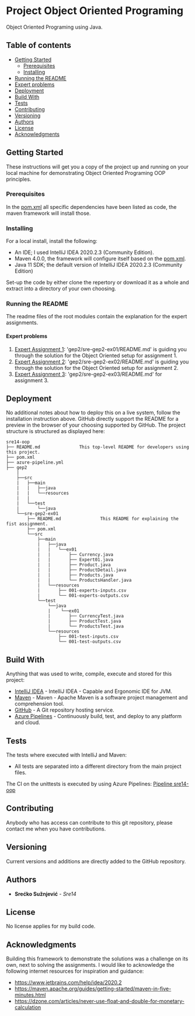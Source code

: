 # Project Object Oriented Programing

Object Oriented Programing using Java.

## Table of contents
* [Getting Started](#Getting-Started)
    * [Prerequisites](#Prerequisites)
    * [Installing](#Installing)
* [Running the README](#Running-the-README)
* [Expert problems](#Expert-problems)
* [Deployment](#Deployment)
* [Build With](#Build-With)
* [Tests](#Tests)
* [Contributing](#Contributing)
* [Versioning](#Versioning)
* [Authors](#Authors)
* [License](#License)
* [Acknowledgments](#Acknowledgments)

## Getting Started

These instructions will get you a copy of the project up and running on your local machine for demonstrating 
Object Oriented Programing OOP principles.

### Prerequisites

In the [pom.xml](gep2/pom.xml) all specific dependencies have been listed as code, the maven framework will install those.

### Installing

For a local install, install the following:
   * An IDE; I used IntelliJ IDEA 2020.2.3 (Community Edition).
   * Maven 4.0.0, the framework will configure itself based on the [pom.xml](gep2/pom.xml).
   * Java 11 SDK; the default version of IntelliJ IDEA  2020.2.3 (Community Edition)


Set-up the code by either clone the repertory or download it as a whole and extract into a directory of your own choosing.

### Running the README

The readme files of the root modules contain the explanation for the expert assignments.

#### Expert problems
1. [Expert Assignment 1](gep2/sre-gep2-ex01/README.md): 'gep2/sre-gep2-ex01/README.md'
    is guiding you through the solution for the Object Oriented setup for assignment 1.
2. [Expert Assignment 2](gep2/sre-gep2-ex02/README.md): 'gep2/sre-gep2-ex02/README.md'
    is guiding you through the solution for the Object Oriented setup for assignment 2.
2. [Expert Assignment 3](gep2/sre-gep2-ex03/README.md): 'gep2/sre-gep2-ex03/README.md'
    <TBD> for assignment 3.

## Deployment

No additional notes about how to deploy this on a live system, follow the installation instruction above.
GitHub directly support the README for a preview in the browser of your choosing supported by GitHub.
The project structure is structured as displayed here:
```
sre14-oop
├── README.md               This top-level README for developers using this project.
├── pom.xml
├── azure-pipeline.yml
├── gep2
    |
    ├──src
    |   ├──main
    |   |   ├──java
    |   |   └──resources
    |   |   
    |   └──test
    |       └──java
    └──sre-gep2-ex01
        ├── README.md               This README for explaining the fist assignment.
        ├── pom.xml
        └──src
            ├──main
            |   ├──java
            |   |   └──ex01
            |   |       ├── Currency.java
            |   |       ├── Expert01.java
            |   |       ├── Product.java
            |   |       ├── ProductDetail.java
            |   |       ├── Products.java
            |   |       └── ProductsHandler.java
            |   └──resources
            |       ├── 001-experts-inputs.csv
            |       └── 001-experts-outputs.csv
            └──test
                └──java
                |    └──ex01
                |       ├── CurrencyTest.java
                |       ├── ProductTest.java
                |       └── ProductsTest.java
                └──resources
                    ├── 001-test-inputs.csv
                    └── 001-test-outputs.csv
```
## Build With

Anything that was used to write, compile, execute and stored for this project:
* [IntelliJ IDEA](https://www.jetbrains.com/idea/) - IntelliJ IDEA - Capable and Ergonomic IDE for JVM.
* [Maven](http://maven.apache.org/) - Maven - Apache Maven is a software project management and comprehension tool.
* [GitHub](https://github.com/) - A Git repository hosting service.
* [Azure Pipelines](https://azure.microsoft.com/en-us/services/devops/pipelines/) - Continuously build, test,
 and deploy to any platform and cloud.

## Tests

The tests where executed with IntelliJ and Maven:
  * All tests are separated into a different directory from the main project files.

The CI on the unittests is executed by using Azure Pipelines:
[Pipeline sre14-oop](https://dev.azure.com/SreckoSuznjevic0449/sre14-oop)  

## Contributing

Anybody who has access can contribute to this git repository, please contact me when you have contributions.

## Versioning

Current versions and additions are directly added to the GitHub repository.

## Authors

* **Srećko Sužnjević** - *Sre14* 

## License

No license applies for my build code.

## Acknowledgments

Building this framework to demonstrate the solutions was a challenge on its own, next to solving the assignments. I would like to acknowledge the following internet resources for inspiration and guidance:

* https://www.jetbrains.com/help/idea/2020.2
* https://maven.apache.org/guides/getting-started/maven-in-five-minutes.html
* https://dzone.com/articles/never-use-float-and-double-for-monetary-calculation